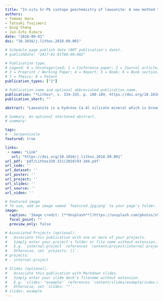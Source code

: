 ```yaml
---
title: "In-situ Sr-Pb isotope geochemistry of lawsonite: A new method to investigate slab-fluids"
authors:
- Tomomi Hara
- Tatsuki Tsujimori
- Qing Chang
- Jun-Ichi Kimura
date: "2018-09-01"
doi: "10.1016/j.lithos.2018.09.001"

# Schedule page publish date (NOT publication's date).
# publishDate: "2017-01-01T00:00:00Z"

# Publication type.
# Legend: 0 = Uncategorized; 1 = Conference paper; 2 = Journal article;
# 3 = Preprint / Working Paper; 4 = Report; 5 = Book; 6 = Book section;
# 7 = Thesis; 8 = Patent
publication_types: ["2"]

# Publication name and optional abbreviated publication name.
publication: "*Lithos*, v. 334-335, p. 180-189, https://doi.org/10.1016/j.lithos.2018.09.001"
publication_short: ""

abstract: "Lawsonite is a hydrous Ca-Al silicate mineral which is broadly stable under modern style subduction conditions. In order to understand the elemental fractionation and the sources of subducted materials, lawsonite crystals in lawsonite-eclogite facies basaltic and sedimentary rocks from South Motagua Mélange of Guatemala were investigated using LA-ICPMS and LA-MC-ICPMS. Mass balance calculation based on in-situ trace element and modal compositions in an eclogite with a low-variance mineral assemblage confirmed that lawsonite hosts most of the light rare earth element (LREE), Sr, Pb, Th and U in the bulk. In-situ Sr-Pb isotope analyses of eclogite-facies lawsonite crystals revealed isotopic variations reflecting their protoliths. Isotopic zoning was also detected in some crystals. Lawsonite crystals in a phengite-rich eclogite have relatively low 87Sr/86Sr = 0.70335–0.70355 with variations in 207Pb/206Pb = 0.8401–0.8512 and 208Pb/206Pb = 2.0757–2.0911. Lawsonite crystals from another eclogite are remarkably zoned. The cores have 87Sr/86Sr = 0.70558–0.70601 and the rims have relatively elevated 87Sr/86Sr = 0.70636–0.70662, exhibiting MORB-like 207Pb/206Pb = 0.843–0.844 at the cores and more enriched 207Pb/206Pb = 0.839–0.841 at the rims. The radiogenic Sr isotope composition would have been derived from seafloor alteration before subduction. In fact, lawsonite crystals in a metachert have higher 87Sr/86Sr = 0.70697–0.70757 with 208Pb/206Pb = ∼2.07. However, the isotopically zoned metabasaltic lawsonite crystals with MORB-like core compositions suggest that metasomatism by an external fluid from sediment protolith occurred during overgrowth of their rims. Our study indicates that lawsonite crystals record both the isotopic compositions of the protoliths and metasomatic fluids from different protoliths. The in-situ Sr-Pb isotope analysis has a potential to reveal records of the complicated metamorphic processes."

# Summary. An optional shortened abstract.
# summary: 

tags: 
# - Serpentinite
featured: true

links:
 - name: "Link"
   url: "https://doi.org/10.1016/j.lithos.2018.09.001"
url_pdf: 'pdf/Lithos320-321(2018)93-104.pdf'
url_code: ''
url_dataset: ''
url_poster: ''
url_project: ''
url_slides: ''
url_source: ''
url_video: ''

# Featured image
# To use, add an image named `featured.jpg/png` to your page's folder. 
image: 
  caption: 'Image credit: [**Unsplash**](https://unsplash.com/photos/s9CC2SKySJM)'
  focal_point: ""
  preview_only: false

# Associated Projects (optional).
#   Associate this publication with one or more of your projects.
#   Simply enter your project's folder or file name without extension.
#   E.g. `internal-project` references `content/project/internal-project/index.md`.
#   Otherwise, set `projects: []`.
# projects:
# - internal-project

# Slides (optional).
#   Associate this publication with Markdown slides.
#   Simply enter your slide deck's filename without extension.
#   E.g. `slides: "example"` references `content/slides/example/index.md`.
#   Otherwise, set `slides: ""`.
# slides: example
---
```

